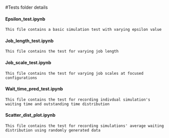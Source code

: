 #Tests folder details

#### Epsilon_test.ipynb
	This file contains a basic simulation test with varying epsilon value

#### Job_length_test.ipynb
	This file contains the test for varying job length

#### Job_scale_test.ipynb
	This file contains the test for varying job scales at focused configurations

#### Wait_time_pred_test.ipynb
	This file contains the test for recording indivdual simulation's waiting time and outstanding time distribution

#### Scatter_dist_plot.ipynb
	This file contains the test for recording simulations' average waiting distribution using randomly generated data
